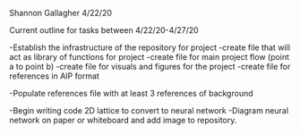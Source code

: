 Shannon Gallagher 
4/22/20

Current outline for tasks between 4/22/20-4/27/20

-Establish the infrastructure of the repository for project
  -create file that will act as library of functions for project
  -create file for main project flow (point a to point b)
  -create file for visuals and figures for the project
  -create file for references in AIP format
  
 -Populate references file with at least 3 references of background
 
 -Begin writing code 2D lattice to convert to neural network
 -Diagram neural network on paper or whiteboard and add image to repository.
